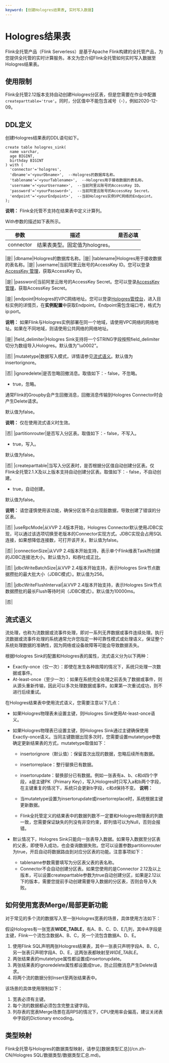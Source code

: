 ```yaml
---
keyword: [创建Hologres结果表, 实时写入数据]
---
```


# Hologres结果表

Flink全托管产品（Flink Serverless）是基于Apache Flink构建的全托管产品，为您提供全托管的实时计算服务。本文为您介绍Flink全托管如何实时写入数据至Hologres结果表。

## 使用限制

Flink全托管2.12版本支持自动创建Hologres分区表，但是您需要在作业中配置`createparttable='true'`。同时，分区值中不能包含减号（-），例如2020-12-09。

## DDL定义

创建Hologres结果表的DDL语句如下。

```
create table hologres_sink(
  name varchar,
  age BIGINT,
  birthday BIGINT
) with (
  'connector'='hologres',
  'dbname'='<yourDbname>',  --Hologres的数据库名称。
  'tablename'='<yourTablename>',  --Hologres用于接收数据的表名称。
  'username'='<yourUsername>',  --当前阿里云账号的AccessKey ID。
  'password'='<yourPassword>',  --当前阿里云账号的AccessKey Secret。
  'endpoint'='<yourEndpoint>',  --当前Hologres实例VPC网络的Endpoint。
);
```

**说明：** Flink全托管不支持在结果表中定义计算列。

With参数的描述如下表所示。

|参数|描述|是否必填|
|--|--|----|
|connector|结果表类型。固定值为hologres。

|是|
|dbname|Hologres的数据库名称。|是|
|tablename|Hologres用于接收数据的表名称。|是|
|username|当前阿里云账号的AccessKey ID。您可以登录[AccessKey 管理](https://ram.console.aliyun.com/manage/ak?spm=5176.2020520207.nav-right.dak.538b4c12VYbuIb)，获取AccessKey ID。

|是|
|password|当前阿里云账号的AccessKey Secret。您可以登录[AccessKey 管理](https://ram.console.aliyun.com/manage/ak?spm=5176.2020520207.nav-right.dak.538b4c12VYbuIb)，获取AccessKey Secret。

|是|
|endpoint|Hologres的VPC网络地址。您可以登录[Hologres管控台](https://hologram.console.aliyun.com/#/instance)，进入目标实例的详情页，在**实例配置**中获取Endpoint。Endpoint需包含端口号，格式为ip:port。

**说明：** 如果Flink与Hologres实例部署在同一个地域，请使用VPC网络的网络地址。如果在不同地域，则请使用公共网络的网络地址。

|是|
|field\_delimiter|Hologres Sink支持将一个STRING字段按照field\_delimiter切分为数组导入Hologres。默认值为"\\u0002"。

|否|
|mutatetype|数据写入模式，详情请参见[流式语义](#section_yce_507_nhr)。默认值为insertorignore。

|否|
|ignoredelete|是否忽略回撤消息。取值如下：-   false，不忽略。
-   true，忽略。

通常Flink的Groupby会产生回撤消息，回撤消息传输到Hologres Connector时会产生Delete请求。

默认值为false。

**说明：** 仅在使用流式语义时生效。

|否|
|partitionrouter|是否写入分区表。取值如下：-   false，不写入。
-   true，写入。

默认值为false。

|否|
|createparttable|当写入分区表时，是否根据分区值自动创建分区表。仅Flink全托管2.1.X及以上版本支持自动创建分区表。取值如下：-   false，不自动创建。
-   true，自动创建。

默认值为false。

**说明：** 请您谨慎使用该功能，确保分区值不会出现脏数据，导致创建了错误的分区表。

|否|
|useRpcMode|从VVP 2.4版本开始，Hologres Connector默认使用JDBC实现，可以通过该选项切换至老版本的Connector实现方式。JDBC实现会占用SQL连接，如果想降低连接数，可打开该开关。默认值为false。

|否|
|connectionSize|从VVP 2.4版本开始支持，表示单个Flink维表Task所创建的JDBC连接池大小。默认值为3，和吞吐成正比。

|否|
|jdbcWriteBatchSize|从VVP 2.4版本开始支持，表示Hologres Sink节点数据攒批的最大批大小（JDBC模式）。默认值为256。

|否|
|jdbcWriteFlushInterval|从VVP 2.4版本开始支持，表示Hologres Sink节点数据攒批的最长Flush等待时间（JDBC模式）。默认值为10000ms。

|否|

## 流式语义

流处理，也称为流数据或流事件处理，即对一系列无界数据或事件连续处理。执行流数据或流事件处理的系统通常允许您指定一种可靠性模式或处理语义，保证整个系统处理数据的准确性，因为网络或设备故障等可能会导致数据丢失。

根据Hologres Sink的配置和Hologres表的属性，流式语义分为以下两种：

-   Exactly-once（仅一次）：即使在发生各种故障的情况下，系统只处理一次数据或事件。
-   At-least-once（至少一次）：如果在系统完全处理之前丢失了数据或事件，则从源头重新传输，因此可以多次处理数据或事件。如果第一次重试成功，则不进行后续重试。

在Hologres结果表中使用流式语义，您需要注意以下几点：

-   如果Hologres物理表未设置主键，则Hologres Sink使用At-least-once语义。
-   如果Hologres物理表已设置主键，则Hologres Sink通过主键确保使用Exactly-once语义。当同主键数据出现多次时，您需要设置mutatetype参数确定更新结果表的方式，mutatetype取值如下：

    -   insertorignore（默认值）：保留首次出现的数据，忽略后续所有数据。
    -   insertorreplace：整行替换已有数据。
    -   insertorupdate：替换部分已有数据。例如一张表有a、b、c和d四个字段，a是主键PK（Primary Key），写入Hologres时只写入a和b两个字段，在主键重复的情况下，系统只会更新b字段，c和d保持不变。
    **说明：**

    -   当mutatetype设置为insertorupdate或insertorreplace时，系统根据主键更新数据。
    -   Flink全托管定义的结果表中的数据列数不一定要和Hologres物理表的列数一致，您需要保证缺失的列没有非空约束，即列值可以为Null，否则会报错。
-   默认情况下，Hologres Sink只能向一张表导入数据。如果导入数据至分区表的父表，即使导入成功，也会查询数据失败。您可以设置参数partitionrouter为true，开启自动将数据路由到对应分区表的功能。注意事项如下：
    -   tablename参数需要填写为分区表父表的表名称。
    -   Connector不会自动创建分区表。如果您使用的是Connector 2.12及以上版本，可以设置createparttable参数为true自动创建分区，如果是2.12以下的版本，需要您提前手动创建需要导入数据的分区表，否则会导入失败。

## 如何使用宽表Merge/局部更新功能

对于常见的多个流的数据写入至一张Hologres宽表的场景，具体使用方法如下：

假设Hologres有一张宽表**WIDE\_TABLE**，有A、B、C、D、E几列，其中A字段是主键，Flink一个流包含数据A、B、C，另一个流包含数据A、D、E。

1.  使用Flink SQL声明两张Hologres结果表，其中一张表只声明字段A、B、C，另一张表只声明字段A、D、E，这两张表都映射至*WIDE\_TABLE*。
2.  两张结果表的mutatetype属性都设置成insertorupdate。
3.  两张结果表的ignoredelete属性都设置成true，防止回撤消息产生Delete请求。
4.  将两个流的数据分别Insert至两张结果表中。

该场景的具体使用限制如下：

1.  宽表必须有主键。
2.  每个流的数据都必须包含完整主键字段。
3.  列存表的宽表Merge场景在高RPS的情况下，CPU使用率会偏高，建议关闭表中字段的Dictionary encoding。

## 类型映射

Flink全托管与Hologres的数据类型映射，请参见[数据类型汇总](/cn.zh-CN/Hologres SQL/数据类型/数据类型汇总.md)。

